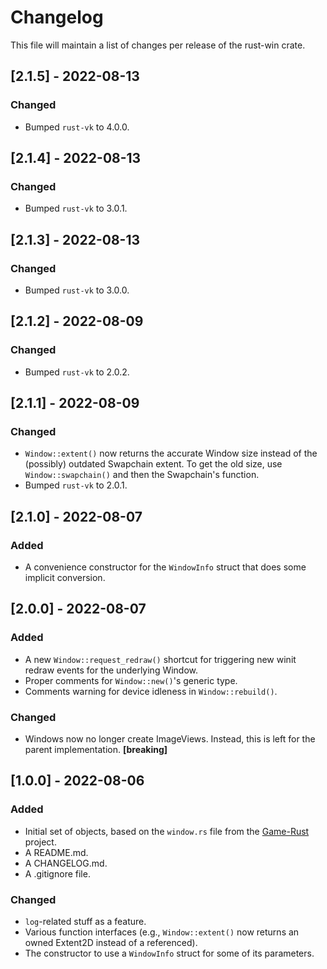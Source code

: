 # Changelog
This file will maintain a list of changes per release of the rust-win crate.


## [2.1.5] - 2022-08-13
### Changed
- Bumped `rust-vk` to 4.0.0.


## [2.1.4] - 2022-08-13
### Changed
- Bumped `rust-vk` to 3.0.1.


## [2.1.3] - 2022-08-13
### Changed
- Bumped `rust-vk` to 3.0.0.


## [2.1.2] - 2022-08-09
### Changed
- Bumped `rust-vk` to 2.0.2.


## [2.1.1] - 2022-08-09
### Changed
- `Window::extent()` now returns the accurate Window size instead of the (possibly) outdated Swapchain extent. To get the old size, use `Window::swapchain()` and then the Swapchain's function.
- Bumped `rust-vk` to 2.0.1.


## [2.1.0] - 2022-08-07
### Added
- A convenience constructor for the `WindowInfo` struct that does some implicit conversion.


## [2.0.0] - 2022-08-07
### Added
- A new `Window::request_redraw()` shortcut for triggering new winit redraw events for the underlying Window.
- Proper comments for `Window::new()`'s generic type.
- Comments warning for device idleness in `Window::rebuild()`.

### Changed
- Windows now no longer create ImageViews. Instead, this is left for the parent implementation. **[breaking]**


## [1.0.0] - 2022-08-06
### Added
- Initial set of objects, based on the `window.rs` file from the [Game-Rust](https://github.com/Lut99/Game-Rust) project.
- A README.md.
- A CHANGELOG.md.
- A .gitignore file.

### Changed
- `log`-related stuff as a feature.
- Various function interfaces (e.g., `Window::extent()` now returns an owned Extent2D instead of a referenced).
- The constructor to use a `WindowInfo` struct for some of its parameters.
